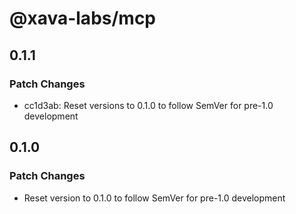 # @xava-labs/mcp

## 0.1.1

### Patch Changes

- cc1d3ab: Reset versions to 0.1.0 to follow SemVer for pre-1.0 development

## 0.1.0

### Patch Changes

- Reset version to 0.1.0 to follow SemVer for pre-1.0 development
